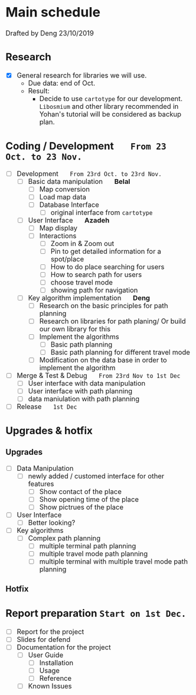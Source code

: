 <font size = 4>

# Main schedule

Drafted by Deng 23/10/2019

## Research

- [x] General research for libraries we will use.
  - Due data: end of Oct.
  - Result:
    - Decide to use `cartotype` for our development. `Libosmium` and other library recommended in Yohan's tutorial will be considered as backup plan.

## Coding / Development $\quad$ `From 23 Oct. to 23 Nov.`

- [ ] Development $\quad$ `From 23rd Oct. to 23rd Nov.`
  - [ ] Basic data manipulation $\quad$ **Belal**
    - [ ] Map conversion
    - [ ] Load map data
    - [ ] Database Interface
      - [ ] original interface from `cartotype`
  - [ ] User Interface $\quad$ **Azadeh**
    - [ ] Map display
    - [ ] Interactions
      - [ ] Zoom in & Zoom out
      - [ ] Pin to get detailed information for a spot/place
      - [ ] How to do place searching for users
      - [ ] How to search path for users
      - [ ] choose travel mode
      - [ ] showing path for navigation

  - [ ] Key algorithm implementation $\quad$ **Deng**
    - [ ] Research on the basic principles for path planning
    - [ ] Research on libraries for path planing/ Or build our own library for this
    - [ ] Implement the algorithms
      - [ ] Basic path planning
      - [ ] Basic path planning for different travel mode
    - [ ] Modification on the data base in order to implement the algorithm

- [ ] Merge & Test & Debug $\quad$ `From 23rd Nov to 1st Dec`
  - [ ] User interface with data manipulation
  - [ ] User interface with path planning
  - [ ] data maniulation with path planning
- [ ] Release $\quad$ `1st Dec`

## Upgrades & hotfix

### Upgrades

- [ ] Data Manipulation
  - [ ] newly added / customed interface for other features
    - [ ] Show contact of the place
    - [ ] Show opening time of the place
    - [ ] Show pictrues of the place
- [ ] User Interface
  - [ ] Better looking?
- [ ] Key algorithms
  - [ ] Complex path planning
    - [ ] multiple terminal path planning
    - [ ] multiple travel mode path planning
    - [ ] multiple terminal with multiple travel mode path planning

### Hotfix

## Report preparation `Start on 1st Dec.`

- [ ] Report for the project
- [ ] Slides for defend
- [ ] Documentation for the project
  - [ ] User Guide
    - [ ] Installation
    - [ ] Usage
    - [ ] Reference
  - [ ] Known Issues
